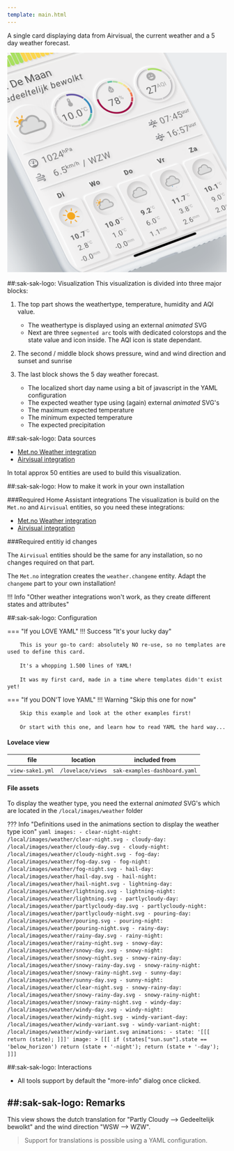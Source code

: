 ```yaml
---
template: main.html
---
```

<!-- GT/GL -->

A single card displaying data from Airvisual, the current weather and a 5 day weather forecast.

![AmoebeLabs Swiss Army Knife Custom Card Example 1]

##:sak-sak-logo: Visualization
This visualization is divided into three major blocks:

1. The top part shows the weathertype, temperature, humidity and AQI value.

    - The weathertype is displayed using an external *animated* SVG
    - Next are three `segmented arc` tools with dedicated colorstops and the state value and icon inside. The AQI icon is state dependant.

2. The second / middle block shows pressure, wind and wind direction and sunset and sunrise

3. The last block shows the 5 day weather forecast.

    - The localized short day name using a bit of javascript in the YAML configuration
    - The expected weather type using (again) external *animated* SVG's
    - The maximum expected temperature
    - The minimum expected temperature
    - The expected precipitation
  
##:sak-sak-logo: Data sources
- [Met.no Weather integration](https://www.home-assistant.io/integrations/met/)
- [Airvisual integration](https://www.home-assistant.io/integrations/airvisual/)

In total approx 50 entities are used to build this visualization.

##:sak-sak-logo: How to make it work in your own installation

###Required Home Assistant integrations
The visualization is build on the `Met.no` and `Airvisual` entities, so you need these integrations:

- [Met.no Weather integration](https://www.home-assistant.io/integrations/met/)
- [Airvisual integration](https://www.home-assistant.io/integrations/airvisual/)

###Required entitiy id changes

The `Airvisual` entities should be the same for any installation, so no changes required on that part.

The `Met.no` integration creates the `weather.changeme` entity. Adapt the `changeme` part to your own installation!

!!! Info "Other weather integrations won't work, as they create different states and attributes"

##:sak-sak-logo: Configuration

=== "If you LOVE YAML"
    !!! Success "It's your lucky day"
      
        This is your go-to card: absolutely NO re-use, so no templates are used to define this card.
        
        It's a whopping 1.500 lines of YAML!

        It was my first card, made in a time where templates didn't exist yet!

=== "If you DON'T love YAML"
    !!! Warning "Skip this one for now"

        Skip this example and look at the other examples first!
        
        Or start with this one, and learn how to read YAML the hard way...

#### Lovelace view
| file | location | included from |
| ---- | -------- | ------------- |
| `view-sake1.yml` | `/lovelace/views` | `sak-examples-dashboard.yaml`|


#### File assets
To display the weather type, you need the external *animated* SVG's which are located in the `/local/images/weather` folder

??? Info "Definitions used in the animations section to display the weather type icon"
    ```yaml
      images:
        - clear-night-night: /local/images/weather/clear-night.svg
        - cloudy-day: /local/images/weather/cloudy-day.svg
        - cloudy-night: /local/images/weather/cloudy-night.svg
        - fog-day: /local/images/weather/fog-day.svg
        - fog-night: /local/images/weather/fog-night.svg
        - hail-day: /local/images/weather/hail-day.svg
        - hail-night: /local/images/weather/hail-night.svg
        - lightning-day: /local/images/weather/lightning.svg
        - lightning-night: /local/images/weather/lightning.svg
        - partlycloudy-day: /local/images/weather/partlycloudy-day.svg
        - partlycloudy-night: /local/images/weather/partlycloudy-night.svg
        - pouring-day: /local/images/weather/pouring.svg
        - pouring-night: /local/images/weather/pouring-night.svg
        - rainy-day: /local/images/weather/rainy-day.svg
        - rainy-night: /local/images/weather/rainy-night.svg
        - snowy-day: /local/images/weather/snowy-day.svg
        - snowy-night: /local/images/weather/snowy-night.svg
        - snowy-rainy-day: /local/images/weather/snowy-rainy-day.svg
        - snowy-rainy-night: /local/images/weather/snowy-rainy-night.svg
        - sunny-day: /local/images/weather/sunny-day.svg
        - sunny-night: /local/images/weather/clear-night.svg
        - snowy-rainy-day: /local/images/weather/snowy-rainy-day.svg
        - snowy-rainy-night: /local/images/weather/snowy-rainy-night.svg
        - windy-day: /local/images/weather/windy-day.svg
        - windy-night: /local/images/weather/windy-night.svg
        - windy-variant-day: /local/images/weather/windy-variant.svg
        - windy-variant-night: /local/images/weather/windy-variant.svg
      animations:
        - state: '[[[ return (state); ]]]'
          image: >
            [[[
              if (states["sun.sun"].state == 'below_horizon') return (state + '-night');
              return (state + '-day');
            ]]]
    ```

##:sak-sak-logo: Interactions
- All tools support by default the "more-info" dialog once clicked.

##:sak-sak-logo: Remarks
- 
This view shows the dutch translation for "Partly Cloudy --> Gedeeltelijk bewolkt" and the wind direction "WSW --> WZW".
> Support for translations is possible using a YAML configuration.

<!-- Image references -->

[AmoebeLabs Swiss Army Knife Custom Card Example 1]: ../assets/screenshots/sak-example-1b.png